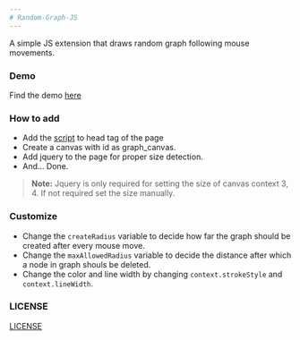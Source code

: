 ```yaml
---
# Random-Graph-JS
---
```


A simple JS extension that draws random graph following mouse movements.

### Demo 

Find the demo [here](http://jsfiddle.net/MrL1605/aLxo3o6c/1/embedded/result,js,html,css/light/)

### How to add

 - Add the [script](./draw-graph.js) to head tag of the page
 - Create a canvas with id as graph_canvas.
 - Add jquery to the page for proper size detection.
 - And... Done.

> **Note:** Jquery is only required for setting the size of canvas context 3, 4. If not required set the size manually.

### Customize

 - Change the `createRadius` variable to decide how far the graph should be created after every mouse move.
 - Change the `maxAllowedRadius` variable to decide the distance after which a node in graph shouls be deleted.
 - Change the color and line width by changing `context.strokeStyle` and `context.lineWidth`.

### LICENSE
[LICENSE](./LICENSE)
